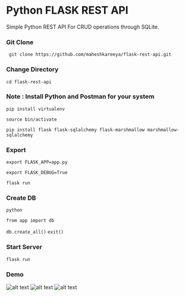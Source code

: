 # Python FLASK REST API
Simple Python REST API For CRUD operations through SQLite.
### Git Clone 
``` git clone https://github.com/maheshkareeya/flask-rest-api.git```
### Change Directory
```cd flask-rest-api```
### Note : Install Python and Postman for your system
```pip install virtualenv```

```source bin/activate```

```pip install flask flask-sqlalchemy flask-marshmallow marshmallow-sqlalchemy```
### Export 
```export FLASK_APP=app.py```

```export FLASK_DEBUG=True```

``` flask run ``` 
### Create DB 
```python```

```from app import db```

``` db.create_all() ``` 
``` exit() ``` 
### Start Server
```flask run```


### Demo
![alt text](https://user-images.githubusercontent.com/16520789/71291168-d6dc0a00-2397-11ea-9dc2-9b5e1d4fdf89.png "Node File Explorer")
![alt text](https://user-images.githubusercontent.com/16520789/71291190-e4918f80-2397-11ea-83e9-aa868df83dc2.png "Node File Explorer")
![alt text](https://user-images.githubusercontent.com/16520789/71291212-efe4bb00-2397-11ea-9177-f4157b204b38.png "Node File Explorer")
